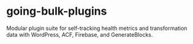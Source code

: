 # going-bulk-plugins
Modular plugin suite for self-tracking health metrics and transformation data with WordPress, ACF, Firebase, and GenerateBlocks.
